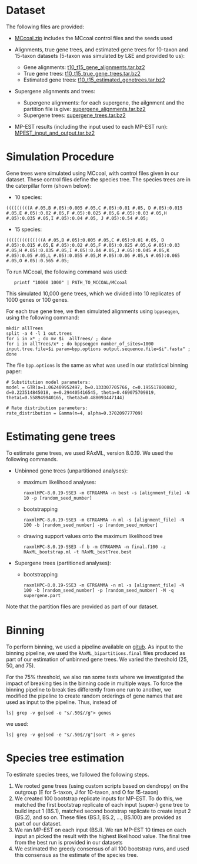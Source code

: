 Dataset
===

The following files are provided:

* [MCcoal.zip](MCcoal.zip) includes the MCcoal control files and the seeds used 

* Alignments, true gene trees, and estimated gene trees for 10-taxon and 15-taxon datasets (5-taxon was simulated by L&E and provided to us): 
	* Gene alignments: [t10_t15_gene_alignments.tar.bz2](t10_t15_gene_alignments.tar.bz2)
	* True gene trees: [t10_t15_true_gene_trees.tar.bz2](t10_t15_true_gene_trees.tar.bz2) 
	* Estimated gene trees: [t10_t15_estimated_genetrees.tar.bz2](t10_t15_estimated_genetrees.tar.bz2)

* Supergene alignments and trees:
	* Supergene alignments: for each supergene, the ailgnment and the partition file is give: [supergene_alignments.tar.bz2](supergene_alignments.tar.bz2)
	* Supergene trees: [supergene_trees.tar.bz2](supergene_trees.tar.bz2)

* MP-EST results (including the input used to each MP-EST run): [MPEST_input_and_output.tar.bz2](MPEST_input_and_output.tar.bz2)


Simulation Procedure
===

Gene trees were simulated using MCcoal, with control files given in our dataset. These control files define the species tree. The species trees are in the caterpillar form (shown below):

* 10 species:

```
(((((((((A #.05,B #.05):0.005 #.05,C #.05):0.01 #.05, D #.05):0.015 #.05,E #.05):0.02 #.05,F #.05):0.025 #.05,G #.05):0.03 #.05,H #.05):0.035 #.05,I #.05):0.04 #.05, J #.05):0.54 #.05;
```

* 15 species:

```
((((((((((((((A #.05,B #.05):0.005 #.05,C #.05):0.01 #.05, D #.05):0.015 #.05,E #.05):0.02 #.05,F #.05):0.025 #.05,G #.05):0.03 #.05,H #.05):0.035 #.05,I #.05):0.04 #.05,J #.05):0.045 #.05,K #.05):0.05 #.05,L #.05):0.055 #.05,M #.05):0.06 #.05,N #.05):0.065 #.05,O #.05):0.565 #.05;
```

To run MCcoal, the following command was used:

```
   printf "10000 1000" | PATH_TO_MCCOAL/MCcoal
```

This simulated 10,000 gene trees, which we divided into 10 replicates of 1000 genes or 100 genes. 

For each true gene tree, we then simulated alignments using `bppseqgen`, using the following command:

```    
mkdir allTrees
split -a 4 -l 1 out.trees 
for i in x* ; do mv $i  allTrees/ ; done
for i in allTrees/x* ; do bppseqgen number_of_sites=1000 input.tree.file=$i param=bpp.options output.sequence.file=$i".fasta" ; done
```

The file `bpp.options` is the same as what was used in our statistical binning paper: 

```   
# Substitution model parameters:
model = GTR(a=1.062409952497, b=0.133307705766, c=0.195517800882, d=0.223514845018, e=0.294405416545, theta=0.469075709819, theta1=0.558949940165, theta2=0.488093447144)

# Rate distribution parameters:
rate_distribution = Gamma(n=4, alpha=0.370209777709)
```


Estimating gene trees
===
To estimate gene trees, we used RAxML, version 8.0.19. We used the following commands. 

* Unbinned gene trees (unpartitioned analyses):
	* maximum likelihood analyses:
	
          raxmlHPC-8.0.19-SSE3 -m GTRGAMMA -n best -s [alignment_file] -N 10 -p [random_seed_number]
    
	* bootstrapping

          raxmlHPC-8.0.19-SSE3 -m GTRGAMMA -n ml -s [alignment_file] -N 100 -b [random_seed_number] -p [random_seed_number]

	* drawing support values onto the maximum likelihood tree
	
          raxmlHPC-8.0.19-SSE3 -f b -m GTRGAMMA -n final.f100 -z RAxML_bootstrap.ml -t RAxML_bestTree.best


* Supergene trees (partitioned analyses):

	* bootstrapping
	
          raxmlHPC-8.0.19-SSE3 -m GTRGAMMA -n ml -s [alignment_file] -N 100 -b [random_seed_number] -p [random_seed_number] -M -q supergene.part


Note that the partition files are provided as part of our dataset. 


Binning
===
To perform binning, we used a pipeline available on [gitub](https://github.com/smirarab/binning). As input to the binning pipeline, we used the `RAxML_bipartitions.final` files produced as part of our estimation of unbinned gene trees. We varied the threshold (25, 50, and 75). 

For the 75% threshold, we also ran some tests where we investigated the impact of breaking ties in the binning code in multiple ways. 
To force the binning pipeline to break ties differently from one run to another, we modified the pipeline to create random orderings of gene names that are used as input to the pipeline.
Thus, instead of 

    ls| grep -v ge|sed -e "s/.50$//g"> genes

we used:

    ls| grep -v ge|sed -e "s/.50$//g"|sort -R > genes


Species tree estimation
===
To estimate species trees, we followed the following steps. 

1. We rooted gene trees (using custom scripts based on dendropy) on the outgroup (E for 5-taxon, J for 10-taxon, and O for 15-taxon)
2. We created 100 bootstrap replicate inputs for MP-EST. To do this, we matched the first bootstrap replicate of each input (super-) gene tree to build input 1 (BS.1), matched second bootstrap replicate to create input 2 (BS.2), and so on. These files (BS.1, BS.2, ..., BS.100) are provided as part of our dataset. 
3. We ran MP-EST on each input (BS.i). We ran MP-EST 10 times on each input an picked the result with the highest likelihood value. The final tree from the best run is provided in our datasets
4. We estimated the greedy consensus of all 100 bootstrap runs, and used this consensus as the estimate of the species tree. 

